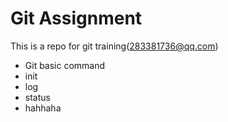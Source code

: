 # Git Assignment

This is a repo for git training(283381736@qq.com)

- Git basic command
- init
- log
- status
- hahhaha
